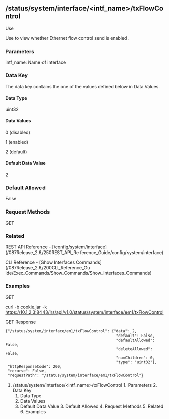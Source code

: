## /status/system/interface/<intf_name>/txFlowControl

Use

Use to view whether Ethernet flow control send is enabled.

### Parameters

intf_name: Name of interface

### Data Key

The data key contains the one of the values defined below in Data Values.

#### Data Type

uint32

#### Data Values

0 (disabled)

1 (enabled)

2 (default)

#### Default Data Value

2

### Default Allowed

False

### Request Methods

GET

### Related

REST API Reference - [/config/system/interface](/087Release_2.6/250REST_API_Re
ference_Guide/config/system/interface)

CLI Reference - [Show Interfaces Commands](/087Release_2.6/200CLI_Reference_Gu
ide/Exec_Commands/Show_Commands/Show_Interfaces_Commands)

### Examples

GET

curl -b cookie.jar -k
https://10.1.2.3:8443/lrs/api/v1.0/status/system/interface/em1/txFlowControl

GET Response

    
    
    {"/status/system/interface/em1/txFlowControl": {"data": 2,
                                                     "default": False,
                                                     "defaultAllowed": False,
                                                     "deleteAllowed": False,
                                                     "numChildren": 0,
                                                     "type": "uint32"},
     "httpResponseCode": 200,
     "recurse": False,
     "requestPath": "/status/system/interface/em1/txFlowControl"}
    

  1. /status/system/interface/<intf_name>/txFlowControl
    1. Parameters
    2. Data Key
      1. Data Type
      2. Data Values
      3. Default Data Value
    3. Default Allowed
    4. Request Methods
    5. Related
    6. Examples

